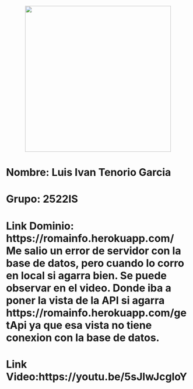 <p align="center"><a href="https://laravel.com" target="_blank"><img src="https://raw.githubusercontent.com/laravel/art/master/logo-lockup/5%20SVG/2%20CMYK/1%20Full%20Color/laravel-logolockup-cmyk-red.svg" width="400"></a></p>



<p align="center">
<h1>Nombre: Luis Ivan Tenorio Garcia</h1>
<h1>Grupo: 2522IS</h1>
<h1>Link Dominio: https://romainfo.herokuapp.com/
Me salio un error de servidor con la base de datos, pero cuando lo corro en local si agarra bien.
Se puede observar en el video.
Donde iba a poner la vista de la API si agarra https://romainfo.herokuapp.com/getApi ya que esa vista no tiene conexion con la base de datos.</h1>
<h1>Link Video:https://youtu.be/5sJlwJcgloY</h1>

